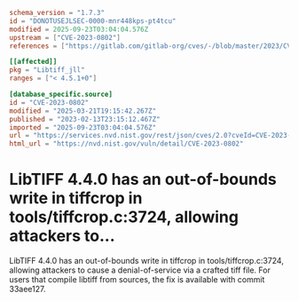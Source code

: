 ```toml
schema_version = "1.7.3"
id = "DONOTUSEJLSEC-0000-mnr448kps-pt4tcu"
modified = 2025-09-23T03:04:04.576Z
upstream = ["CVE-2023-0802"]
references = ["https://gitlab.com/gitlab-org/cves/-/blob/master/2023/CVE-2023-0802.json", "https://gitlab.com/libtiff/libtiff/-/commit/33aee1275d9d1384791d2206776eb8152d397f00", "https://gitlab.com/libtiff/libtiff/-/issues/500", "https://lists.debian.org/debian-lts-announce/2023/02/msg00026.html", "https://security.gentoo.org/glsa/202305-31", "https://security.netapp.com/advisory/ntap-20230316-0002/", "https://www.debian.org/security/2023/dsa-5361", "https://gitlab.com/gitlab-org/cves/-/blob/master/2023/CVE-2023-0802.json", "https://gitlab.com/libtiff/libtiff/-/commit/33aee1275d9d1384791d2206776eb8152d397f00", "https://gitlab.com/libtiff/libtiff/-/issues/500", "https://lists.debian.org/debian-lts-announce/2023/02/msg00026.html", "https://security.gentoo.org/glsa/202305-31", "https://security.netapp.com/advisory/ntap-20230316-0002/", "https://www.debian.org/security/2023/dsa-5361"]

[[affected]]
pkg = "Libtiff_jll"
ranges = ["< 4.5.1+0"]

[database_specific.source]
id = "CVE-2023-0802"
modified = "2025-03-21T19:15:42.267Z"
published = "2023-02-13T23:15:12.467Z"
imported = "2025-09-23T03:04:04.576Z"
url = "https://services.nvd.nist.gov/rest/json/cves/2.0?cveId=CVE-2023-0802"
html_url = "https://nvd.nist.gov/vuln/detail/CVE-2023-0802"
```

# LibTIFF 4.4.0 has an out-of-bounds write in tiffcrop in tools/tiffcrop.c:3724, allowing attackers to...

LibTIFF 4.4.0 has an out-of-bounds write in tiffcrop in tools/tiffcrop.c:3724, allowing attackers to cause a denial-of-service via a crafted tiff file. For users that compile libtiff from sources, the fix is available with commit 33aee127.

